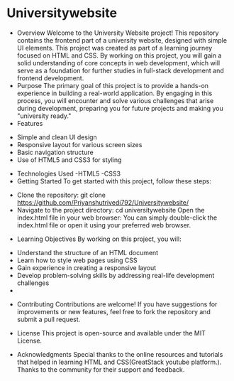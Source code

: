 # Universitywebsite
* Overview
Welcome to the University Website project! This repository contains the frontend part of a university website, designed with simple UI elements. This project was created as part of a learning journey focused on HTML and CSS. By working on this project, you will gain a solid understanding of core concepts in web development, which will serve as a foundation for further studies in full-stack development and frontend development.
* Purpose
The primary goal of this project is to provide a hands-on experience in building a real-world application. By engaging in this process, you will encounter and solve various challenges that arise during development, preparing you for future projects and making you "university ready."
* Features
- Simple and clean UI design
- Responsive layout for various screen sizes
- Basic navigation structure
- Use of HTML5 and CSS3 for styling
* Technologies Used
-HTML5
-CSS3
* Getting Started
To get started with this project, follow these steps:
- Clone the repository:
git clone https://github.com/Priyanshutrivedi792/Universitywebsite/
- Navigate to the project directory:
 cd universitywebsite
Open the index.html file in your web browser: You can simply double-click the index.html file or open it using your preferred web browser.

* Learning Objectives
By working on this project, you will:

- Understand the structure of an HTML document
- Learn how to style web pages using CSS
- Gain experience in creating a responsive layout
- Develop problem-solving skills by addressing real-life development challenges
- 
* Contributing
Contributions are welcome! If you have suggestions for improvements or new features, feel free to fork the repository and submit a pull request.

* License
This project is open-source and available under the MIT License.

* Acknowledgments
Special thanks to the online resources and tutorials that helped in learning HTML and CSS(GreatStack youtube platform.).
Thanks to the community for their support and feedback.



